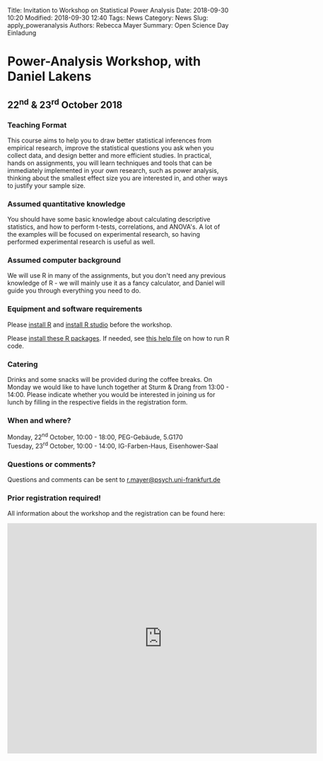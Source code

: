 Title: Invitation to Workshop on Statistical Power Analysis
Date: 2018-09-30 10:20
Modified: 2018-09-30 12:40
Tags: News
Category: News
Slug: apply_poweranalysis
Authors: Rebecca Mayer
Summary: Open Science Day Einladung

# Power-Analysis Workshop, with Daniel Lakens
## 22<sup>nd</sup> & 23<sup>rd</sup> October 2018

### Teaching Format

This course aims to help you to draw better statistical inferences from empirical research, improve the 
statistical questions you ask when you collect data, and design better and more efficient studies. In 
practical, hands on assignments, you will learn techniques and tools that can be immediately implemented in 
your own research, such as power analysis, thinking about the smallest effect size you are interested in, and 
other ways to justify your sample size.

### Assumed quantitative knowledge

You should have some basic knowledge about calculating descriptive statistics, and how to perform t-tests, 
correlations, and ANOVA's. A lot of the examples will be focused on experimental research, so having performed 
experimental research is useful as well.

### Assumed computer background

We will use R in many of the assignments, but you don't need any previous knowledge of R - we will mainly use 
it as a fancy calculator, and Daniel will guide you through everything you need to do.

### Equipment and software requirements

Please [install R](https://cran.r-project.org/) and [install R 
studio](https://www.rstudio.com/products/rstudio/download/) before the workshop.

Please [install these R packages](https://surfdrive.surf.nl/files/index.php/s/qIDymGsd3Ja9Xip). If needed, see 
[this help file](https://support.rstudio.com/hc/en-us/articles/200484448-Editing-and-Executing-Code) on how to 
run R code.

### Catering

Drinks and some snacks will be provided during the coffee breaks.
On Monday we would like to have lunch together at Sturm & Drang from 13:00 - 14:00.
Please indicate whether you would be interested in joining us for lunch by filling in the respective fields in 
the registration form.

### When and where?

Monday, 22<sup>nd</sup> October, 10:00 - 18:00, PEG-Gebäude, 5.G170  
Tuesday, 23<sup>rd</sup> October, 10:00 - 14:00, IG-Farben-Haus, Eisenhower-Saal

### Questions or comments?

Questions and comments can be sent to r.mayer@psych.uni-frankfurt.de

### Prior registration required!

All information about the workshop and the registration can be found here:

<iframe 
src="https://docs.google.com/forms/d/e/1FAIpQLScvNDDItkPdqAyFycxXZ-NthWQEgcG6R3J6t4M5W0UKMwvSvw/viewform?c=0&w=1"
width="700" height="520" frameborder="0" marginheight="02 marginwidth="0">Loading ...</iframe>
